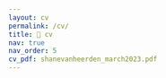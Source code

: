 ```yaml
---
layout: cv
permalink: /cv/
title: 📄 cv
nav: true
nav_order: 5
cv_pdf: shanevanheerden_march2023.pdf
---
```

